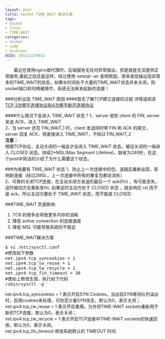 ```yaml
---
layout: post
title: Socket TIME_WAIT 解决方案
tags: 
- Socket
- linux
- TIME_WAIT
categories:
- Socket
- code
- archives
UUID: 201212270032
---
```


 　　最近在使用nginx做代理时，后端服务无任何异常报出，但是就是无法提供正常服务,重起之后还是这样，经过使用 netstat -an 查明原因，原来发现操出现非常多的TIME_WAIT的状态，如果长时间处于大量的TIME_WAIT状态并未关闭，则socket端口和句柄被用尽，系统无法再发起新的连接！

###分析出现 TIME_WAIT 原因
####首先了解TCP建立连接的过程
详情请阅读<a href="{{site.url}}/2012-12-27-TCP-status/">TCP 3次握手连接协议和4次握手断开连接协议</a>

####什么情况下会进入 TIME_WAIT 状态 ?
1、server 收到 client 的 FIN, server 发送 ACK，进入 TIME_WAIT<br>
2、当 server 还在 FIN_WAIT_1 时，client 发送同时带 FIN 和 ACK 的报文，server 回复 ACK，将直接进入 TIME_WAIT，不经过 FIN_WAIT_2<br>
<strong>注意：</strong><br>
根据TCP协议，主动关闭的一端会才会进入 TIME_WAIT 状态，被动关闭的一端进入 CLOSED 状态。持续2*MSL(Max Segment Lifetime)，缺省为240秒，在这个post中简洁的介绍了为什么需要这个状态。

###为啥要有 TIME_WAIT 状态
1、防止上一次连接中的包，迷路后重新出现，影响新连接（经过2MSL，上一次连接中所有的重复包都会消失）<br>
2、可靠的关闭TCP连接，在主动关闭方发送的最后一个 ack(fin) ，有可能丢失，这时被动方会重新发fin, 如果这时主动方处于 CLOSED 状态 ，就会响应 rst 而不是 ack。所以主动方要处于 TIME_WAIT 状态，而不能是 CLOSED 

###TIME_WAIT 负面影响
<ol>
<li>TCB 的增多会导致更多内存的消耗</li>
<li>降低 avtive connection 的连接速度</li>
<li>降低 MSL 可能导致系统的不稳定</li>
</ol>

###TIME_WAIT解决方案
<pre id="bash">
$ vi /etc/sysctl.conf
#修改如下参数
net.ipv4.tcp_syncookies = 1 
net.ipv4.tcp_tw_reuse = 1 
net.ipv4.tcp_tw_recycle = 1 
net.ipv4.tcp_fin_timeout = 30
#使如上修改生效，执行如下代码
/sbin/sysctl -p
</pre>
net.ipv4.tcp_syncookies = 1 表示开启SYN Cookies。当出现SYN等待队列溢出时，启用cookies来处理，可防范少量SYN攻击，默认为0，表示关闭；<br>
net.ipv4.tcp_tw_reuse = 1 表示开启重用。允许将TIME-WAIT sockets重新用于新的TCP连接，默认为0，表示关闭； <br>
net.ipv4.tcp_tw_recycle = 1 表示开启TCP连接中TIME-WAIT sockets的快速回收，默认为0，表示关闭。<br>
net.ipv4.tcp_fin_timeout 修改系統默认的 TIMEOUT 时间.<br>
